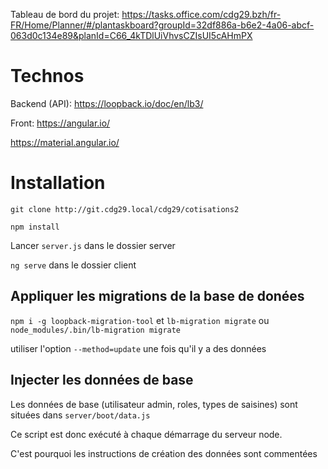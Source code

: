 Tableau de bord du projet: https://tasks.office.com/cdg29.bzh/fr-FR/Home/Planner/#/plantaskboard?groupId=32df886a-b6e2-4a06-abcf-063d0c134e89&planId=C66_4kTDlUiVhvsCZIsUI5cAHmPX

# Technos

Backend (API): https://loopback.io/doc/en/lb3/

Front: https://angular.io/

https://material.angular.io/

# Installation

`git clone http://git.cdg29.local/cdg29/cotisations2`

`npm install`

Lancer `server.js` dans le dossier server

`ng serve` dans le dossier client


## Appliquer les migrations de la base de donées

`npm i -g loopback-migration-tool` et `lb-migration migrate`
ou `node_modules/.bin/lb-migration migrate`

utiliser l'option `--method=update` une fois qu'il y a des données

## Injecter les données de base

Les données de base (utilisateur admin, roles, types de saisines) sont situées dans `server/boot/data.js`

Ce script est donc exécuté à chaque démarrage du serveur node.

C'est pourquoi les instructions de création des données sont commentées


